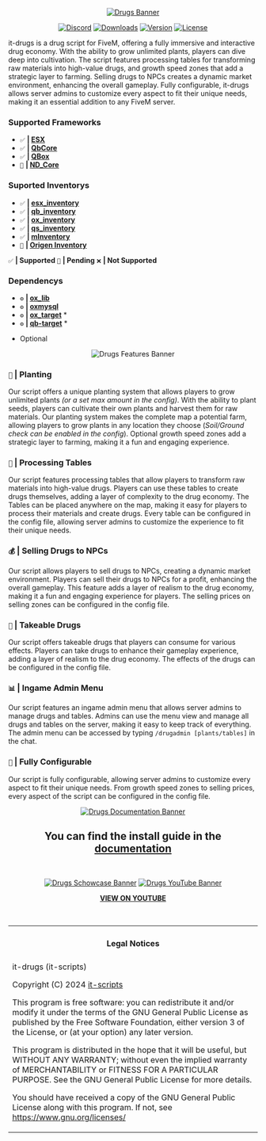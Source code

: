 <div align="center">

[![Drugs Banner](https://i.imgur.com/BdAp0Rw.png)](https://github.com/it-scripts/it-drugs?tab=readme-ov-file#it-drugs "Go to repo")

</div>

<div align="center">

[![Discord](https://img.shields.io/badge/Discord%20-Join%20now-blue?logo=discord)](https://discord.gg/4KtC77WMPK)
[![Downloads](https://img.shields.io/github/downloads/it-scripts/it-drugs/total?logo=github)]()
[![Version](https://img.shields.io/github/v/release/it-scripts/it-drugs?logo=github)]()
[![License](https://img.shields.io/github/license/it-scripts/it-drugs?logo=github)]()

</div>

it-drugs is a drug script for FiveM, offering a fully immersive and interactive drug economy. With the ability to grow unlimited plants, players can dive deep into cultivation. The script features processing tables for transforming raw materials into high-value drugs, and growth speed zones that add a strategic layer to farming. Selling drugs to NPCs creates a dynamic market environment, enhancing the overall gameplay. Fully configurable, it-drugs allows server admins to customize every aspect to fit their unique needs, making it an essential addition to any FiveM server.

### Supported Frameworks
- `✅` **| [ESX](https://github.com/esx-framework/esx_core)**
- `✅` **| [QbCore](https://github.com/qbcore-framework/qb-core)**
- `✅` **| [QBox](https://github.com/qbcore-framework/qb-core)**
- `🔧` **| [ND_Core](https://github.com/ND-Framework/ND_Core)**

### Suported Inventorys
- `✅` **| [esx_inventory](https://github.com/esx-framework/esx_core)**
- `✅` **| [qb_inventory](https://github.com/qbcore-framework/qb-inventory)**
- `✅` **| [ox_inventory](https://github.com/overextended/ox_inventory)**
- `✅` **| [qs_inventory](https://www.quasar-store.com/de/package/6304046?image=0)**
- `✅` **| [mInventory](https://codem.tebex.io/package/5900973)**
- `🔧` **| [Origen Inventory](https://www.origennetwork.store/package/5881161)**

`✅` **| Supported** `🔧` **| Pending** `❌` **| Not Supported**

### Dependencys
- `⚙️` **| [ox_lib](https://github.com/overextended/ox_lib)**
- `⚙️` **| [oxmysql](https://github.com/overextended/oxmysql)**
- `⚙️` **| [ox_target](https://github.com/overextended/ox_target)** *
- `⚙️` **| [qb-target](https://github.com/qbcore-framework/qb-target)** *

* Optional

<div align="center">

![Drugs Features Banner](https://i.imgur.com/oMoMrkN.png)

</div>

### `🌱` **| Planting**
Our script offers a unique planting system that allows players to grow unlimited plants *(or a set max amount in the config)*. With the ability to plant seeds, players can cultivate their own plants and harvest them for raw materials. Our planting system makes the complete map a potential farm, allowing players to grow plants in any location they choose (*Soil/Ground check can be enabled in the config*). Optional growth speed zones add a strategic layer to farming, making it a fun and engaging experience.

### `🧪` **| Processing Tables**
Our script features processing tables that allow players to transform raw materials into high-value drugs. Players can use these tables to create drugs themselves, adding a layer of complexity to the drug economy. The Tables can be placed anywhere on the map, making it easy for players to process their materials and create drugs. Every table can be configured in the config file, allowing server admins to customize the experience to fit their unique needs.

### `💰` **| Selling Drugs to NPCs**
Our script allows players to sell drugs to NPCs, creating a dynamic market environment. Players can sell their drugs to NPCs for a profit, enhancing the overall gameplay. This feature adds a layer of realism to the drug economy, making it a fun and engaging experience for players. The selling prices on selling zones can be configured in the config file.

### `🚬` **| Takeable Drugs**
Our script offers takeable drugs that players can consume for various effects. Players can take drugs to enhance their gameplay experience, adding a layer of realism to the drug economy. The effects of the drugs can be configured in the config file.

### `📊` **| Ingame Admin Menu**
Our script features an ingame admin menu that allows server admins to manage drugs and tables. Admins can use the menu view and manage all drugs and tables on the server, making it easy to keep track of everything. The admin menu can be accessed by typing `/drugadmin [plants/tables]` in the chat.

### `🔧` **| Fully Configurable**
Our script is fully configurable, allowing server admins to customize every aspect to fit their unique needs. From growth speed zones to selling prices, every aspect of the script can be configured in the config file.

<div align="center">

[![Drugs Documentation Banner](https://i.imgur.com/x00BnXb.png)](https://docs.it-scripts.com/)

## You can find the install guide in the [documentation](https://help.it-scripts.com/scripts/it-drugs)
<br>
</div>


<div align="center">

[![Drugs Schowcase Banner](https://i.imgur.com/pLhHIeU.png)](https://www.youtube.com/watch?v=4Yjuu1Fptm4)
[![Drugs YouTube Banner](https://img.youtube.com/vi/4Yjuu1Fptm4/maxresdefault.jpg)](https://www.youtube.com/watch?v=4Yjuu1Fptm4)

**[VIEW ON YOUTUBE](https://www.youtube.com/watch?v=4Yjuu1Fptm4)**
</div>

<br>
<table><tr><td><h4 align='center'>Legal Notices</h4></tr></td>
<tr><td>
it-drugs (it-scripts)

Copyright (C) 2024 [it-scripts](https://github.com/it-scripts)

This program is free software: you can redistribute it and/or modify
it under the terms of the GNU General Public License as published by
the Free Software Foundation, either version 3 of the License, or
(at your option) any later version.


This program is distributed in the hope that it will be useful,
but WITHOUT ANY WARRANTY; without even the implied warranty of
MERCHANTABILITY or FITNESS FOR A PARTICULAR PURPOSE.  See the
GNU General Public License for more details.


You should have received a copy of the GNU General Public License
along with this program.
If not, see <https://www.gnu.org/licenses/>
</td></tr></table>
